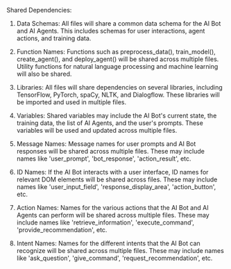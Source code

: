 Shared Dependencies:

1. Data Schemas: All files will share a common data schema for the AI Bot and AI Agents. This includes schemas for user interactions, agent actions, and training data.

2. Function Names: Functions such as preprocess_data(), train_model(), create_agent(), and deploy_agent() will be shared across multiple files. Utility functions for natural language processing and machine learning will also be shared.

3. Libraries: All files will share dependencies on several libraries, including TensorFlow, PyTorch, spaCy, NLTK, and Dialogflow. These libraries will be imported and used in multiple files.

4. Variables: Shared variables may include the AI Bot's current state, the training data, the list of AI Agents, and the user's prompts. These variables will be used and updated across multiple files.

5. Message Names: Message names for user prompts and AI Bot responses will be shared across multiple files. These may include names like 'user_prompt', 'bot_response', 'action_result', etc.

6. ID Names: If the AI Bot interacts with a user interface, ID names for relevant DOM elements will be shared across files. These may include names like 'user_input_field', 'response_display_area', 'action_button', etc.

7. Action Names: Names for the various actions that the AI Bot and AI Agents can perform will be shared across multiple files. These may include names like 'retrieve_information', 'execute_command', 'provide_recommendation', etc.

8. Intent Names: Names for the different intents that the AI Bot can recognize will be shared across multiple files. These may include names like 'ask_question', 'give_command', 'request_recommendation', etc.